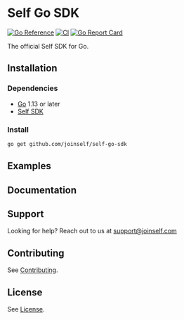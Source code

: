 # Self Go SDK

[![Go Reference](https://pkg.go.dev/badge/github.com/joinself/self-go-sdk.svg)](https://pkg.go.dev/github.com/joinself/self-go-sdk)
[![CI](https://github.com/joinself/self-go-sdk/actions/workflows/ci.yml/badge.svg)](https://github.com/joinself/self-go-sdk/actions/workflows/ci.yml)
[![Go Report Card](https://goreportcard.com/badge/github.com/joinself/self-go-sdk)](https://goreportcard.com/report/github.com/joinself/self-go-sdk)

The official Self SDK for Go.

## Installation

### Dependencies

- [Go](https://go.dev) 1.13 or later
- [Self SDK](https://github.com/joinself/self-c-sdk)

### Install

```bash
go get github.com/joinself/self-go-sdk
```

## Examples



## Documentation



## Support

Looking for help? Reach out to us at [support@joinself.com](mailto:support@joinself.com)

## Contributing

See [Contributing](CONTRIBUTING.md).

## License

See [License](LICENSE).
